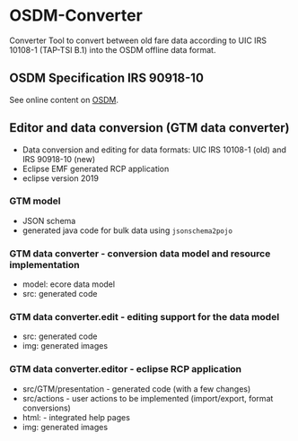 # OSDM-Converter

Converter Tool to convert between old fare data according to UIC IRS 10108-1 (TAP-TSI B.1) into the OSDM offline data format.

## OSDM Specification IRS 90918-10

See online content on [OSDM](https://unioninternationalcheminsdefer.github.io/OSDM/).

## Editor and data conversion (GTM data converter)

* Data conversion and editing for data formats: UIC IRS 10108-1 (old) and IRS 90918-10 (new)
* Eclipse EMF generated RCP application
* eclipse version 2019

### GTM model

* JSON schema
* generated java code for bulk data using `jsonschema2pojo`

### GTM data converter - conversion data model and resource implementation

* model: ecore data model
* src: generated code

### GTM data converter.edit - editing support for the data model

* src: generated code
* img: generated images

### GTM data converter.editor - eclipse RCP application

* src/GTM/presentation - generated code (with a few changes)
* src/actions - user actions to be implemented (import/export, format conversions)
* html: - integrated help pages
* img: generated images
